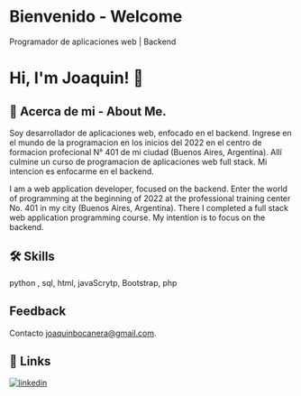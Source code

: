 
# Bienvenido - Welcome

Programador de aplicaciones web | Backend

# Hi, I'm Joaquin! 👋


## 🚀 Acerca de mi - About Me.

Soy desarrollador de aplicaciones web, enfocado en el backend.
Ingrese en el mundo de la programacion en los inicios del 2022 en el centro de formacion profecional N° 401 de mi ciudad (Buenos Aires, Argentina). Allí culmine un curso   de programacion de aplicaciones web full stack. Mi intencion es enfocarme en el backend.

I am a web application developer, focused on the backend.
Enter the world of programming at the beginning of 2022 at the professional training center No. 401 in my city (Buenos Aires, Argentina). There I completed a full stack web application programming course. My intention is to focus on the backend.


## 🛠 Skills
python , sql, html, javaScrytp, Bootstrap, php

## Feedback

Contacto joaquinbocanera@gmail.com.

## 🔗 Links

[![linkedin](https://img.shields.io/badge/linkedin-0A66C2?style=for-the-badge&logo=linkedin&logoColor=white)](www.linkedin.com/in/joaquinbocanegra)
